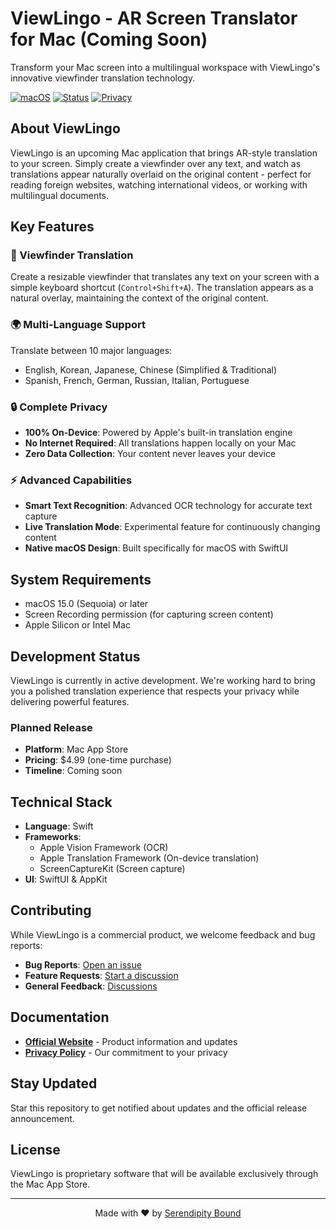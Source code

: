 # ViewLingo - AR Screen Translator for Mac (Coming Soon)

Transform your Mac screen into a multilingual workspace with ViewLingo's innovative viewfinder translation technology.

[![macOS](https://img.shields.io/badge/macOS-15.0+-blue)](https://www.apple.com/macos/)
[![Status](https://img.shields.io/badge/Status-In%20Development-yellow)](https://github.com/puritysb/ViewLingo)
[![Privacy](https://img.shields.io/badge/Privacy-100%25%20On--Device-brightgreen)](https://puritysb.github.io/ViewLingo/privacy)

## About ViewLingo

ViewLingo is an upcoming Mac application that brings AR-style translation to your screen. Simply create a viewfinder over any text, and watch as translations appear naturally overlaid on the original content - perfect for reading foreign websites, watching international videos, or working with multilingual documents.

## Key Features

### 🎯 Viewfinder Translation
Create a resizable viewfinder that translates any text on your screen with a simple keyboard shortcut (`Control+Shift+A`). The translation appears as a natural overlay, maintaining the context of the original content.

### 🌍 Multi-Language Support
Translate between 10 major languages:
- English, Korean, Japanese, Chinese (Simplified & Traditional)
- Spanish, French, German, Russian, Italian, Portuguese

### 🔒 Complete Privacy
- **100% On-Device**: Powered by Apple's built-in translation engine
- **No Internet Required**: All translations happen locally on your Mac
- **Zero Data Collection**: Your content never leaves your device

### ⚡ Advanced Capabilities
- **Smart Text Recognition**: Advanced OCR technology for accurate text capture
- **Live Translation Mode**: Experimental feature for continuously changing content
- **Native macOS Design**: Built specifically for macOS with SwiftUI

## System Requirements

- macOS 15.0 (Sequoia) or later
- Screen Recording permission (for capturing screen content)
- Apple Silicon or Intel Mac

## Development Status

ViewLingo is currently in active development. We're working hard to bring you a polished translation experience that respects your privacy while delivering powerful features.

### Planned Release
- **Platform**: Mac App Store
- **Pricing**: $4.99 (one-time purchase)
- **Timeline**: Coming soon

## Technical Stack

- **Language**: Swift
- **Frameworks**: 
  - Apple Vision Framework (OCR)
  - Apple Translation Framework (On-device translation)
  - ScreenCaptureKit (Screen capture)
- **UI**: SwiftUI & AppKit

## Contributing

While ViewLingo is a commercial product, we welcome feedback and bug reports:

- **Bug Reports**: [Open an issue](https://github.com/puritysb/ViewLingo/issues)
- **Feature Requests**: [Start a discussion](https://github.com/puritysb/ViewLingo/discussions)
- **General Feedback**: [Discussions](https://github.com/puritysb/ViewLingo/discussions)

## Documentation

- **[Official Website](https://puritysb.github.io/ViewLingo)** - Product information and updates
- **[Privacy Policy](https://puritysb.github.io/ViewLingo/privacy)** - Our commitment to your privacy

## Stay Updated

Star this repository to get notified about updates and the official release announcement.

## License

ViewLingo is proprietary software that will be available exclusively through the Mac App Store.

---

<p align="center">
  Made with ❤️ by <a href="https://github.com/puritysb">Serendipity Bound</a>
</p>